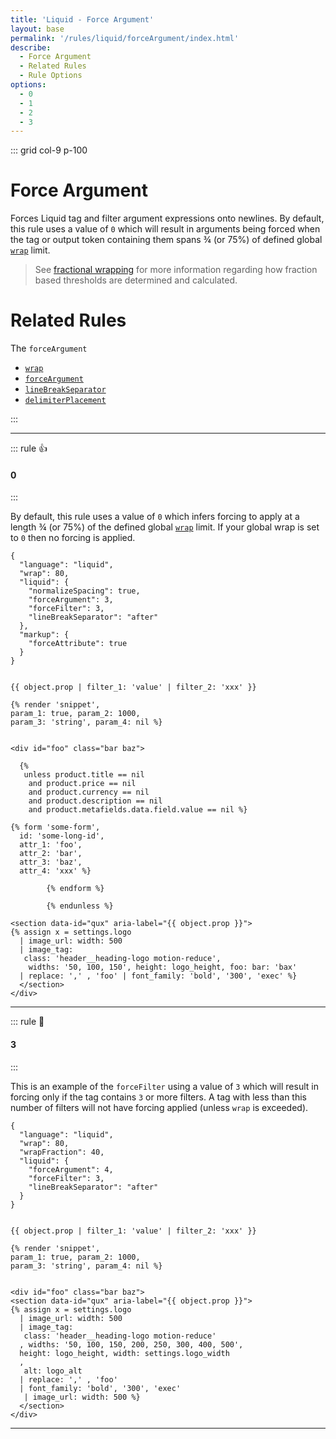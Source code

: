```yaml
---
title: 'Liquid - Force Argument'
layout: base
permalink: '/rules/liquid/forceArgument/index.html'
describe:
  - Force Argument
  - Related Rules
  - Rule Options
options:
  - 0
  - 1
  - 2
  - 3
---
```


::: grid col-9 p-100

# Force Argument

Forces Liquid tag and filter argument expressions onto newlines. By default, this rule uses a value of `0` which will result in arguments being forced when the tag or output token containing them spans ¾ (or 75%) of defined global [`wrap`](/rules/global/wrap) limit.

> See [fractional wrapping](/terminologies#fractional-wrapping) for more information regarding how fraction based thresholds are determined and calculated.

# Related Rules

The `forceArgument`

- [`wrap`](/rules/liquid/wrap/)
- [`forceArgument`](/rules/liquid/forceArgument/)
- [`lineBreakSeparator`](/rules/liquid/lineBreakSeparator/)
- [`delimiterPlacement`](/rules/liquid/lineBreakSeparator/)

:::

---

::: rule 👍

#### 0

:::

By default, this rule uses a value of `0` which infers forcing to apply at a length ¾ (or 75%) of the defined global [`wrap`](/rules/global/wrap) limit. If your global wrap is set to `0` then no forcing is applied.

<!-- RULES ARE REQUIRED -->

```json:rules
{
  "language": "liquid",
  "wrap": 80,
  "liquid": {
    "normalizeSpacing": true,
    "forceArgument": 3,
    "forceFilter": 3,
    "lineBreakSeparator": "after"
  },
  "markup": {
    "forceAttribute": true
  }
}
```

<!-- prettier-ignore -->
```liquid

{{ object.prop | filter_1: 'value' | filter_2: 'xxx' }}

{% render 'snippet',
param_1: true, param_2: 1000,
param_3: 'string', param_4: nil %}


<div id="foo" class="bar baz">

  {%
   unless product.title == nil
    and product.price == nil
    and product.currency == nil
    and product.description == nil
    and product.metafields.data.field.value == nil %}

{% form 'some-form',
  id: 'some-long-id',
  attr_1: 'foo',
  attr_2: 'bar',
  attr_3: 'baz',
  attr_4: 'xxx' %}

        {% endform %}

        {% endunless %}

<section data-id="qux" aria-label="{{ object.prop }}">
{% assign x = settings.logo
  | image_url: width: 500
  | image_tag:
   class: 'header__heading-logo motion-reduce',
    widths: '50, 100, 150', height: logo_height, foo: bar: 'bax'
  | replace: ',' , 'foo' | font_family: 'bold', '300', 'exec' %}
  </section>
</div>
```

---

::: rule 🙌

#### 3

:::

This is an example of the `forceFilter` using a value of `3` which will result in forcing only if the tag contains `3` or more filters. A tag with less than this number of filters will not have forcing applied (unless `wrap` is exceeded).

```json:rules
{
  "language": "liquid",
  "wrap": 80,
  "wrapFraction": 40,
  "liquid": {
    "forceArgument": 4,
    "forceFilter": 3,
    "lineBreakSeparator": "after"
  }
}
```

<!-- prettier-ignore -->
```liquid

{{ object.prop | filter_1: 'value' | filter_2: 'xxx' }}

{% render 'snippet',
param_1: true, param_2: 1000,
param_3: 'string', param_4: nil %}


<div id="foo" class="bar baz">
<section data-id="qux" aria-label="{{ object.prop }}">
{% assign x = settings.logo
  | image_url: width: 500
  | image_tag:
   class: 'header__heading-logo motion-reduce'
  , widths: '50, 100, 150, 200, 250, 300, 400, 500',
  height: logo_height, width: settings.logo_width
  ,
   alt: logo_alt
  | replace: ',' , 'foo'
  | font_family: 'bold', '300', 'exec'
   | image_url: width: 500 %}
  </section>
</div>
```

---
